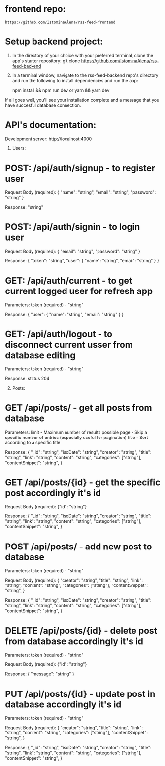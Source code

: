 # frontend repo:

    https://github.com/IstominaAlena/rss-feed-frontend

# Setup backend project:

1. In the directory of your choice with your preferred terminal, clone the app's starter repository:
   git clone https://github.com/IstominaAlena/rss-feed-backend

2. In a terminal window, navigate to the rss-feed-backend repo's directory and run the following to install dependencies and run the app:

   npm install && npm run dev
   or
   yarn && yarn dev

If all goes well, you'll see your installation complete and a message that you have succesful database connection.

# API's documentation:

Development server: http://localhost:4000

1. Users:

# POST: /api/auth/signup - to register user

Request Body (required):
{
"name": "string",
"email": "string",
"password": "string"
}

Response: "string"

# POST: /api/auth/signin - to login user

Request Body (required):
{
"email": "string",
"password": "string"
}

Response: {
"token": "string",
"user": {
"name": "string",
"email": "string"
}
}

# GET: /api/auth/current - to get current logged user for refresh app

Parameters:
token (required) - "string"

Response: {
"user": {
"name": "string",
"email": "string"
}
}

# GET: /api/auth/logout - to disconnect current usser from database editing

Parameters:
token (required) - "string"

Response: status 204

2. Posts:

# GET /api/posts/ - get all posts from database

Parameters:
limit - Maximum number of results possible
page - Skip a specific number of entries (especially useful for pagination)
title - Sort according to a specific title

Response:
{
"\_id": "string",
"isoDate": "string",
"creator": "string",
"title": "string",
"link": "string",
"content": "string",
"categories": ["string"],
"contentSnippet": "string",
}

# GET /api/posts/{id} - get the specific post accordingly it's id

Request Body (required):
{"id": "string"}

Response:
{
"\_id": "string",
"isoDate": "string",
"creator": "string",
"title": "string",
"link": "string",
"content": "string",
"categories": ["string"],
"contentSnippet": "string",
}

# POST /api/posts/ - add new post to database

Parameters:
token (required) - "string"

Request Body (required):
{
"creator": "string",
"title": "string",
"link": "string",
"content": "string",
"categories": ["string"],
"contentSnippet": "string",
}

Response:
{
"\_id": "string",
"isoDate": "string",
"creator": "string",
"title": "string",
"link": "string",
"content": "string",
"categories": ["string"],
"contentSnippet": "string",
}

# DELETE /api/posts/{id} - delete post from database accordingly it's id

Parameters:
token (required) - "string"

Request Body (required):
{"id": "string"}

Response: {
"message": "string"
}

# PUT /api/posts/{id} - update post in database accordingly it's id

Parameters:
token (required) - "string"

Request Body (required):
{
"creator": "string",
"title": "string",
"link": "string",
"content": "string",
"categories": ["string"],
"contentSnippet": "string",
}

Response:
{
"\_id": "string",
"isoDate": "string",
"creator": "string",
"title": "string",
"link": "string",
"content": "string",
"categories": ["string"],
"contentSnippet": "string",
}
